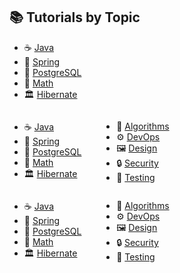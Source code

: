 
## 📚 Tutorials by Topic

- ☕ [Java](./java/tutorials.md) 
- 🌱 [Spring](./spring/tutorials.md)
- 🐘 [PostgreSQL](./postgresql/tutorials.md)
- 📐 [Math](./math/tutorials.md)
- 🏛️ [Hibernate](./hibernate/tutorials.md)



<!-- | ☕ [Java](./java/tutorials.md) | 🌱 [Spring](./spring/tutorials.md) | 🐘 [PostgreSQL](./postgresql/tutorials.md) | 🏛️ [Hibernate](./hibernate/tutorials.md) | ☁️ [AWS](./aws/tutorials.md) | 🧵 [Apache Kafka](./kafka/tutorials.md) |🎨 [Design Patterns](./design-patterns/tutorials.md)|
|:-------------------------------|:-------------------------------------|:--------------------------------------------|:------------------------------------------|:-------------------------------|:------------------------------------------|:------------------------------------------|
 🐍 [**Python**](./python/tutorials.md) | 🧠 [**Algorithms**](./algorithms/tutorials.md) | 🗂️ [**Data Structures**](./data-structures/tutorials.md) |   |   ||| 


<!-- {:target="_blank" rel="noopener"} -->


<!-- Inline: \( f(x) = x^2 \)

Block:
$$
\int_0^2 x^2 \, dx
$$ -->

<div>
  <!-- First list -->
  <ul style="display:inline-block; vertical-align:top; margin-right:2em;">
    <li>☕ <a href="./java/tutorials.md">Java</a></li>
    <li>🌱 <a href="./spring/tutorials.md">Spring</a></li>
    <li>🐘 <a href="./postgresql/tutorials.md">PostgreSQL</a></li>
    <li>📐 <a href="./math/tutorials.md">Math</a></li>
    <li>🏛️ <a href="./hibernate/tutorials.md">Hibernate</a></li>
  </ul>

  <!-- Second list -->
  <ul style="display:inline-block; vertical-align:top;">
    <li>📘 <a href="./algorithms/tutorials.md">Algorithms</a></li>
    <li>⚙️ <a href="./devops/tutorials.md">DevOps</a></li>
    <li>🖼️ <a href="./design/tutorials.md">Design</a></li>
    <li>🔒 <a href="./security/tutorials.md">Security</a></li>
    <li>🧪 <a href="./testing/tutorials.md">Testing</a></li>
  </ul>
</div>

<div>
  <!-- First list -->
  <ul style="display:inline-block; vertical-align:top; margin-right:2em;">
    <li>☕ <a href="/java/tutorials.html">Java</a></li>
    <li>🌱 <a href="/spring/tutorials.html">Spring</a></li>
    <li>🐘 <a href="/postgresql/tutorials.html">PostgreSQL</a></li>
    <li>📐 <a href="/math/tutorials.html">Math</a></li>
    <li>🏛️ <a href="/hibernate/tutorials.html">Hibernate</a></li>
  </ul>

  <!-- Second list -->
  <ul style="display:inline-block; vertical-align:top;">
    <li>📘 <a href="/algorithms/tutorials.html">Algorithms</a></li>
    <li>⚙️ <a href="/devops/tutorials.html">DevOps</a></li>
    <li>🖼️ <a href="/design/tutorials.html">Design</a></li>
    <li>🔒 <a href="/security/tutorials.html">Security</a></li>
    <li>🧪 <a href="/testing/tutorials.html">Testing</a></li>
  </ul>
</div>
